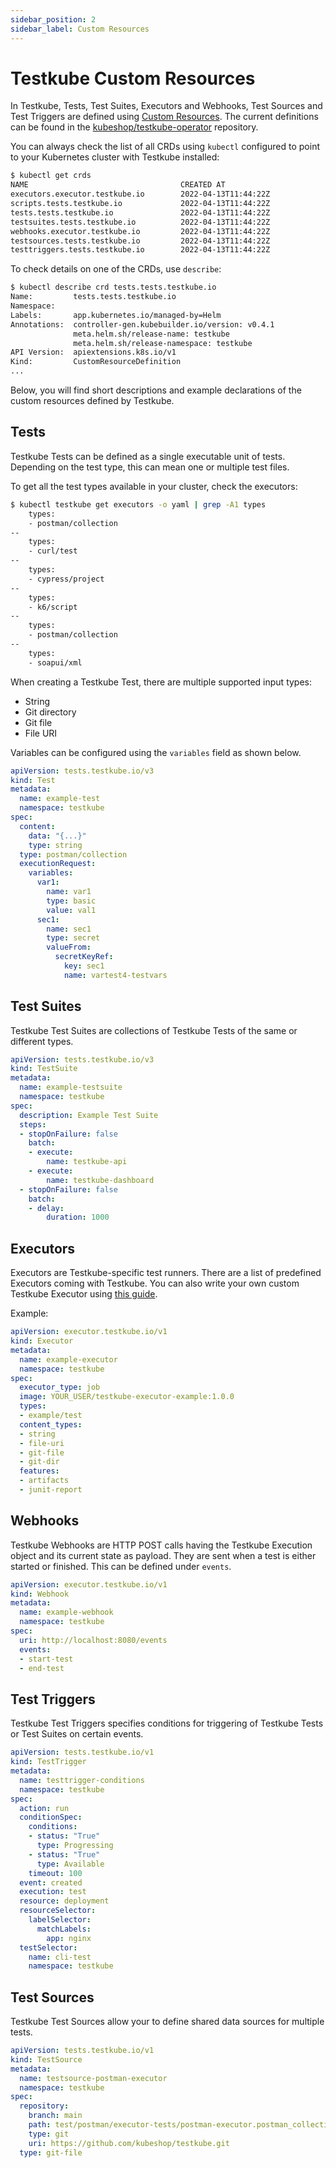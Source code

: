 ```yaml
---
sidebar_position: 2
sidebar_label: Custom Resources
---
```

# Testkube Custom Resources

In Testkube, Tests, Test Suites, Executors and Webhooks, Test Sources and Test Triggers are defined using [Custom Resources](https://kubernetes.io/docs/concepts/extend-kubernetes/api-extension/custom-resources/). The current definitions can be found in the [kubeshop/testkube-operator](https://github.com/kubeshop/testkube-operator/tree/main/config/crd) repository.

You can always check the list of all CRDs using `kubectl` configured to point to your Kubernetes cluster with Testkube installed:

```bash
$ kubectl get crds
NAME                                  CREATED AT
executors.executor.testkube.io        2022-04-13T11:44:22Z
scripts.tests.testkube.io             2022-04-13T11:44:22Z
tests.tests.testkube.io               2022-04-13T11:44:22Z
testsuites.tests.testkube.io          2022-04-13T11:44:22Z
webhooks.executor.testkube.io         2022-04-13T11:44:22Z
testsources.tests.testkube.io         2022-04-13T11:44:22Z
testtriggers.tests.testkube.io        2022-04-13T11:44:22Z
```

To check details on one of the CRDs, use `describe`:

```bash
$ kubectl describe crd tests.tests.testkube.io
Name:         tests.tests.testkube.io
Namespace:    
Labels:       app.kubernetes.io/managed-by=Helm
Annotations:  controller-gen.kubebuilder.io/version: v0.4.1
              meta.helm.sh/release-name: testkube
              meta.helm.sh/release-namespace: testkube
API Version:  apiextensions.k8s.io/v1
Kind:         CustomResourceDefinition
...
```

Below, you will find short descriptions and example declarations of the custom resources defined by Testkube.

## **Tests**

Testkube Tests can be defined as a single executable unit of tests. Depending on the test type, this can mean one or multiple test files.

To get all the test types available in your cluster, check the executors:

```bash
$ kubectl testkube get executors -o yaml | grep -A1 types
    types:
    - postman/collection
--
    types:
    - curl/test
--
    types:
    - cypress/project
--
    types:
    - k6/script
--
    types:
    - postman/collection
--
    types:
    - soapui/xml
```

When creating a Testkube Test, there are multiple supported input types:

* String
* Git directory
* Git file
* File URI

Variables can be configured using the `variables` field as shown below.

```yml
apiVersion: tests.testkube.io/v3
kind: Test
metadata:
  name: example-test
  namespace: testkube
spec:
  content:
    data: "{...}"
    type: string
  type: postman/collection
  executionRequest:
    variables:
      var1:
        name: var1
        type: basic
        value: val1
      sec1:
        name: sec1
        type: secret
        valueFrom:
          secretKeyRef:
            key: sec1
            name: vartest4-testvars
```

## **Test Suites**

Testkube Test Suites are collections of Testkube Tests of the same or different types.

```yml
apiVersion: tests.testkube.io/v3
kind: TestSuite
metadata:
  name: example-testsuite
  namespace: testkube
spec:
  description: Example Test Suite
  steps:
  - stopOnFailure: false
    batch:
    - execute:
        name: testkube-api
    - execute:
        name: testkube-dashboard
  - stopOnFailure: false
    batch:
    - delay:
        duration: 1000
```

## **Executors**

Executors are Testkube-specific test runners. There are a list of predefined Executors coming with Testkube. You can also write your own custom Testkube Executor using [this guide](https://kubeshop.github.io/testkube/executor-custom/).

Example:

```yml
apiVersion: executor.testkube.io/v1
kind: Executor
metadata:
  name: example-executor
  namespace: testkube
spec:
  executor_type: job  
  image: YOUR_USER/testkube-executor-example:1.0.0 
  types:
  - example/test      
  content_types:
  - string
  - file-uri
  - git-file
  - git-dir
  features: 
  - artifacts
  - junit-report
```

## **Webhooks**

Testkube Webhooks are HTTP POST calls having the Testkube Execution object and its current state as payload. They are sent when a test is either started or finished. This can be defined under `events`.

```yml
apiVersion: executor.testkube.io/v1
kind: Webhook
metadata:
  name: example-webhook
  namespace: testkube
spec:
  uri: http://localhost:8080/events
  events:
  - start-test
  - end-test
```

## **Test Triggers**

Testkube Test Triggers specifies conditions for triggering of Testkube Tests or Test Suites on certain events.

```yml
apiVersion: tests.testkube.io/v1
kind: TestTrigger
metadata:
  name: testtrigger-conditions
  namespace: testkube
spec:
  action: run
  conditionSpec:
    conditions:
    - status: "True"
      type: Progressing
    - status: "True"
      type: Available
    timeout: 100
  event: created
  execution: test
  resource: deployment
  resourceSelector:
    labelSelector:
      matchLabels:
        app: nginx
  testSelector:
    name: cli-test
    namespace: testkube
```

## **Test Sources**

Testkube Test Sources allow your to define shared data sources for multiple tests.

```yml
apiVersion: tests.testkube.io/v1
kind: TestSource
metadata:
  name: testsource-postman-executor
  namespace: testkube
spec:
  repository:
    branch: main
    path: test/postman/executor-tests/postman-executor.postman_collection.json
    type: git
    uri: https://github.com/kubeshop/testkube.git
  type: git-file
```
